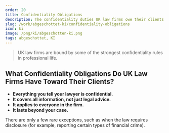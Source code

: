 ```yaml
---
order: 20
title: Confidentiality Obligations
description: The confidentiality duties UK law firms owe their clients
slug: /work/abgeschottet-ki/confidentiality-obligations
icon: ki
image: /png/ki/abgeschotten-ki.png
tags: abgeschottet, KI
---
```


> UK law firms are bound by some of the strongest confidentiality rules in professional life.

## What Confidentiality Obligations Do UK Law Firms Have Toward Their Clients?

- **Everything you tell your lawyer is confidential.**
- **It covers all information, not just legal advice.**
- **It applies to everyone in the firm.**
- **It lasts beyond your case.**

There are only a few rare exceptions, such as when the law requires disclosure (for example, reporting certain types of financial crime).
